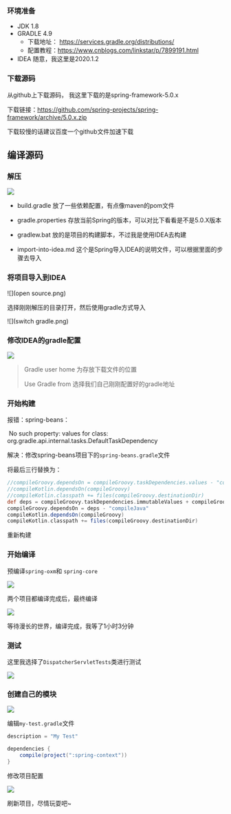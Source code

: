 ### 环境准备

- JDK 1.8
- GRADLE 4.9
  - 下载地址： https://services.gradle.org/distributions/
  -  配置教程：https://www.cnblogs.com/linkstar/p/7899191.html
- IDEA 随意，我这里是2020.1.2

### 下载源码

从github上下载源码， 我这里下载的是spring-framework-5.0.x

下载链接：https://github.com/spring-projects/spring-framework/archive/5.0.x.zip

下载较慢的话建议百度一个github文件加速下载

## 编译源码

### 解压

![](spring源码目录结构.png)

- build.gradle 放了一些依赖配置，有点像maven的pom文件 

- gradle.properties 存放当前Spring的版本，可以对比下看看是不是5.0.X版本 

- gradlew.bat 放的是项目的构建脚本，不过我是使用IDEA去构建 

- import-into-idea.md 这个是Spring导入IDEA的说明文件，可以根据里面的步骤去导入

### 将项目导入到IDEA

![](open source.png)

选择刚刚解压的目录打开，然后使用gradle方式导入

![](switch gradle.png)

### 修改IDEA的gradle配置

![](gradle_config.png)

> Gradle user home 为存放下载文件的位置
>
> Use Gradle from 选择我们自己刚刚配置好的gradle地址

### 开始构建

报错：spring-beans：

​					No such property: values for class: org.gradle.api.internal.tasks.DefaultTaskDependency

解决：修改spring-beans项目下的`spring-beans.gradle`文件

将最后三行替换为：

```groovy
//compileGroovy.dependsOn = compileGroovy.taskDependencies.values - "compileJava"
//compileKotlin.dependsOn(compileGroovy)
//compileKotlin.classpath += files(compileGroovy.destinationDir)
def deps = compileGroovy.taskDependencies.immutableValues + compileGroovy.taskDependencies.mutableValues
compileGroovy.dependsOn = deps - "compileJava"
compileKotlin.dependsOn(compileGroovy)
compileKotlin.classpath += files(compileGroovy.destinationDir)
```

重新构建

### 开始编译

预编译`spring-oxm`和 `spring-core`

![](pre_compile.png)



两个项目都编译完成后，最终编译

![](finish-compile.png)

等待漫长的世界，编译完成，我等了1小时3分钟

### 测试

这里我选择了`DispatcherServletTests`类进行测试

![](test.png)

### 创建自己的模块

![](create-own.png)

编辑`my-test.gradle`文件

```groovy
description = "My Test"

dependencies {
    compile(project(":spring-context"))
}
```

修改项目配置

![](include-own.png)

刷新项目，尽情玩耍吧~